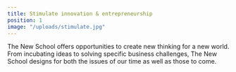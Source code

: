```yaml
---
title: Stimulate innovation & entrepreneurship
position: 1
image: "/uploads/stimulate.jpg"
---
```


The New School offers opportunities to create new thinking for a new world. From incubating ideas to solving specific business challenges, The New School designs for both the issues of our time as well as those to come.
